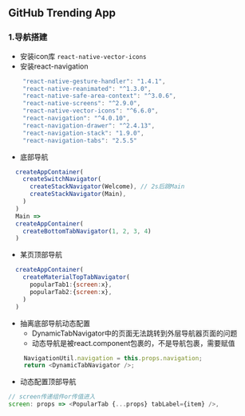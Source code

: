 ## GitHub Trending App

### 1.导航搭建

* 安装icon库 `react-native-vector-icons`
* 安装react-navigation
```js
    "react-native-gesture-handler": "1.4.1",
    "react-native-reanimated": "^1.3.0",
    "react-native-safe-area-context": "^3.0.6",
    "react-native-screens": "^2.9.0",
    "react-native-vector-icons": "^6.6.0",
    "react-navigation": "^4.0.10",
    "react-navigation-drawer": "^2.4.13",
    "react-navigation-stack": "1.9.0",
    "react-navigation-tabs": "2.5.5"
```
* 底部导航 
```js
  createAppContainer(
    createSwitchNavigator(
      createStackNavigator(Welcome), // 2s后跳Main
      createStackNavigator(Main),
    )
  )
  Main =>
  createAppContainer(
    createBottomTabNavigator(1, 2, 3, 4)
  )
```
* 某页顶部导航
```js
  createAppContainer(
    createMaterialTopTabNavigator(
      popularTab1:{screen:x},
      popularTab2:{screen:x},
    )
  )
```
* 抽离底部导航动态配置
  * DynamicTabNavigator中的页面无法跳转到外层导航器页面的问题
  * 动态导航是被react.component包裹的，不是导航包裹，需要赋值
  ```js
   NavigationUtil.navigation = this.props.navigation;
   return <DynamicTabNavigator />;
  ```
* 动态配置顶部导航
```js
// screen传递组件or传值进入
screen: props => <PopularTab {...props} tabLabel={item} />,
```